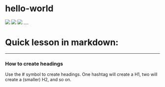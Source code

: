 # hello-world
<img src="https://media2.giphy.com/media/zgSWpnMeK7dCM/giphy.gif">
<img src="https://media0.giphy.com/media/RgNHZHNmh6XOo/giphy.gif">
<img src="https://media.giphy.com/media/iQ6yGuMhPGWhW/giphy.gif">
....


# Quick lesson in markdown:

-----

### How to create headings

Use the # symbol to create headings. One hashtag will create a H1, two will create a (smaller) H2, and so on.
